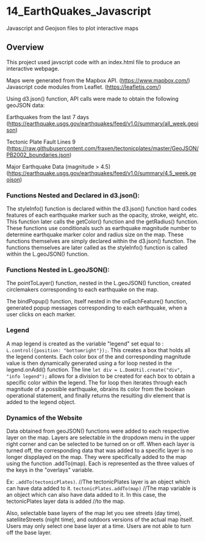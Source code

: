 # 14_EarthQuakes_Javascript
Javascript and Geojson files to plot interactive maps

## Overview

This project used javscript code with an index.html file to produce an interactive webpage.

Maps were generated from the Mapbox API. (https://www.mapbox.com/)
Javascript code modules from Leaflet. (https://leafletjs.com/)


Using d3.json() function, API calls were made to obtain the following geoJSON data:

Earthquakes from the last 7 days (https://earthquake.usgs.gov/earthquakes/feed/v1.0/summary/all_week.geojson)

Tectonic Plate Fault Lines 9 (https://raw.githubusercontent.com/fraxen/tectonicplates/master/GeoJSON/PB2002_boundaries.json)

Major Earthquake Data (magnitude > 4.5) (https://earthquake.usgs.gov/earthquakes/feed/v1.0/summary/4.5_week.geojson)


### Functions Nested and Declared in d3.json():
The styleInfo() function is declared within the d3.json() function hard codes features of each earthquake marker such as the opacity, stroke, weight, etc.
This function later calls the getColor() function and the getRadius() function. These functions use conditionals such as earthquake magnitude number to determine earthquake marker color and radius size on the map. These functions themselves are simply declared within the d3.json() function. The functions themselves are later called as the styleInfo() function is called within the L.geoJSON() function.


### Functions Nested in L.geoJSON():
The pointToLayer() function, nested in the L.geoJSON() function, created circlemakers corresponding to each earthquake on the map.

The bindPopup() function, itself nested in the onEachFeature() function, generated popup messages corresponding to each earthquake, when a user clicks on each marker.

### Legend
A map legend is created as the variable "legend" set equal to :
`L.control({position: "bottomright"});`.
This creates a box that holds all the legend contents. Each color box of the and corresponding magnitude value is then dynamically generated using a for loop nested in the legend.onAdd() function. The line `let div = L.DomUtil.create("div", "info legend");` allows for a division to be created for each box to obtain a specific color within the legend. The for loop then iterates through each magnitude of a possible earthquake, obrains its color from the boolean operational statement, and finally returns the resulting div element that is added to the legend object.

### Dynamics of the Website
Data obtained from geoJSON() functions were added to each respective layer on the map.
Layers are selectable in the dropdown menu in the upper right corner and can be selected to be turned on or off. When each layer is turned off, the corresponding data that was added to a specific layer is no longer dispplayed on the map.
They were specifically added to the map using the function <layer>.addTo(map).   Each <layer> is represented as the three values of the keys in the "overlays" variable. 
  
  Ex:
  `.addTo(tectonicPlates)`.    //The tectonicPlates layer is an object which can have data added to it.
  `tectonicPlates.addTo(map)`  //The map variable is an object which can also have data added to it. In this case, the tectonicPlates layer data is added                                //to the map.
  
 Also, selectable base layers of the map let you see streets (day time), satelliteStreets (night time), and outdoors versions of the actual map itself.
 Users may only select one base layer at a time. Users are not able to turn off the base layer.

